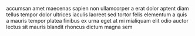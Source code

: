 accumsan amet maecenas sapien non ullamcorper a erat dolor aptent diam tellus
tempor dolor ultrices iaculis laoreet sed tortor felis elementum a quis a
mauris tempor platea finibus ex urna eget at mi mialiquam elit odio auctor
lectus sit mauris blandit rhoncus dictum magna sem